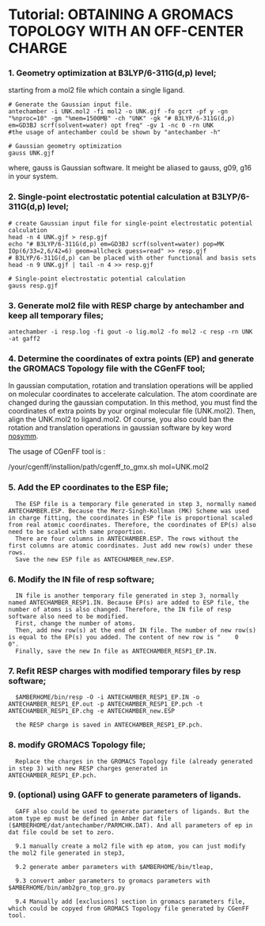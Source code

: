 # Tutorial: OBTAINING A GROMACS TOPOLOGY WITH AN OFF-CENTER CHARGE

### 1.	Geometry optimization at B3LYP/6-311G(d,p) level;

   starting from a mol2 file which contain a single ligand.
   
   ```
   # Generate the Gaussian input file.
   antechamber -i UNK.mol2 -fi mol2 -o UNK.gjf -fo gcrt -pf y -gn "%nproc=10" -gm "%mem=1500MB" -ch "UNK" -gk "# B3LYP/6-311G(d,p) em=GD3BJ scrf(solvent=water) opt freq" -gv 1 -nc 0 -rn UNK
   #the usage of antechamber could be shown by "antechamber -h"
   
   # Gaussian geometry optimization
   gauss UNK.gjf
   ```
   where, gauss is Gaussian software. It meight be aliased to gauss, g09, g16 in your system.
   
### 2. Single-point electrostatic potential calculation at B3LYP/6-311G(d,p) level;

   ```
   # create Gaussian input file for single-point electrostatic potential calculation
   head -n 4 UNK.gjf > resp.gjf
   echo "# B3LYP/6-311G(d,p) em=GD3BJ scrf(solvent=water) pop=MK IOp(6/33=2,6/42=6) geom=allcheck guess=read" >> resp.gjf
   # B3LYP/6-311G(d,p) can be placed with other functional and basis sets
   head -n 9 UNK.gjf | tail -n 4 >> resp.gjf
   
   # Single-point electrostatic potential calculation
   gauss resp.gjf
   ```

### 3.	Generate mol2 file with RESP charge by antechamber and keep all temporary files;

   ```
   antechamber -i resp.log -fi gout -o lig.mol2 -fo mol2 -c resp -rn UNK -at gaff2
   ```

### 4.	Determine the coordinates of extra points (EP) and generate the GROMACS Topology file with the CGenFF tool;

   In gaussian computation, rotation and translation operations will be applied on molecular coordinates to accelerate calculation. The atom coordinate are changed during the gaussian computation. In this method, you must find the coordinates of extra points by your orginal molecular file (UNK.mol2). Then, align the UNK.mol2 to ligand.mol2. Of course, you also could ban the rotation and translation operations in gaussian software by key word [nosymm](http://gaussian.com/symmetry/#opennewwindow).

   The usage of CGenFF tool is :
   
   /your/cgenff/installion/path/cgenff_to_gmx.sh mol=UNK.mol2

### 5. Add the EP coordinates to the ESP file;
      
      The ESP file is a temporary file generated in step 3, normally named ANTECHAMBER.ESP. Because the Merz-Singh-Kollman (MK) Scheme was used in charge fitting, the coordinates in ESP file is proportional scaled from real atomic coordinates. Therefore, the coordinates of EP(s) also need to be scaled with same proportion.
      There are four columns in ANTECHAMBER.ESP. The rows without the first columns are atomic coordinates. Just add new row(s) under these rows.
      Save the new ESP file as ANTECHAMBER_new.ESP.

### 6.	Modify the IN file of resp software;
      
      IN file is another temporary file generated in step 3, normally named ANTECHAMBER_RESP1.IN. Because EP(s) are added to ESP file, the number of atoms is also changed. Therefore, the IN file of resp software also need to be modified.
      First, change the number of atoms.
      Then, add new row(s) at the end of IN file. The number of new row(s) is equal to the EP(s) you added. The content of new row is "    0    0".
      Finally, save the new In file as ANTECHAMBER_RESP1_EP.IN.

### 7.	Refit RESP charges with modified temporary files by resp software;
      
      $AMBERHOME/bin/resp -O -i ANTECHAMBER_RESP1_EP.IN -o ANTECHAMBER_RESP1_EP.out -p ANTECHAMBER_RESP1_EP.pch -t ANTECHAMBER_RESP1_EP.chg -e ANTECHAMBER_new.ESP
      
      the RESP charge is saved in ANTECHAMBER_RESP1_EP.pch.

### 8.	modify GROMACS Topology file;
      
      Replace the charges in the GROMACS Topology file (already generated in step 3) with new RESP charges generated in ANTECHAMBER_RESP1_EP.pch.
      
### 9.	(optional) using GAFF to generate parameters of ligands.
      
      GAFF also could be used to generate parameters of ligands. But the atom type ep must be defined in Amber dat file ($AMBERHOME/dat/antechamber/PARMCHK.DAT). And all parameters of ep in dat file could be set to zero.
      
      9.1 manually create a mol2 file with ep atom, you can just modify the mol2 file generated in step3,
      
      9.2 generate amber parameters with $AMBERHOME/bin/tleap,
      
      9.3 convert amber parameters to gromacs parameters with $AMBERHOME/bin/amb2gro_top_gro.py
      
      9.4 Manually add [exclusions] section in gromacs parameters file, which could be copyed from GROMACS Topology file generated by CGenFF tool.
